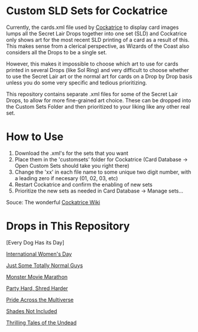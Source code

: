 # Custom SLD Sets for Cockatrice
Currently, the cards.xml file used by [Cockatrice](https://github.com/Cockatrice/) to display card images lumps all the Secret Lair Drops together into one set (SLD) and Cockatrice only shows art for the most recent SLD printing of a card as a result of this. This makes sense from a clerical perspective, as Wizards of the Coast also considers all the Drops to be a single set.

However, this makes it impossible to choose which art to use for cards printed in several Drops (like Sol Ring) and very difficult to choose whether to use the Secret Lair art or the normal art for cards on a Drop by Drop basis unless you do some very specific and tedious prioritizing.

This repository contains separate .xml files for some of the Secret Lair Drops, to allow for more fine-grained art choice. These can be dropped into the Custom Sets Folder and then prioritized to your liking like any other real set. 

# How to Use
1) Download the .xml's for the sets that you want
2) Place them in the 'customsets' folder for Cockatrice (Card Database -> Open Custom Sets should take you right there)
3) Change the 'xx' in each file name to some unique two digit number, with a leading zero if necesary (01, 02, 03, etc)
4) Restart Cockatrice and confirm the enabling of new sets
5) Prioritize the new sets as needed in Card Database -> Manage sets...

Souce: The wonderful [Cockatrice Wiki](https://github.com/Cockatrice/Cockatrice/wiki/Custom-Cards-&-Sets)

# Drops in This Repository
[Every Dog Has its Day]

[International Women's Day](https://scryfall.com/search?order=set&q=set%3Asld+%28cn%3E%3D51+cn%3C%3D55%29&unique=prints)

[Just Some Totally Normal Guys](https://scryfall.com/search?order=set&q=set%3Asld+%28cn%3E%3D1075+cn%3C%3D1078%29&unique=prints)

[Monster Movie Marathon](https://scryfall.com/search?order=set&q=set%3Asld+%28cn%3E%3D321+cn%3C%3D324%29&unique=prints)

[Party Hard, Shred Harder](https://scryfall.com/search?order=set&q=set%3Asld+%28cn%3E%3D138+cn%3C%3D142%29&unique=prints)

[Pride Across the Multiverse](https://scryfall.com/search?order=set&q=set%3Asld+%28%28cn%3E%3D1005+cn%3C%3D1011%29+or+cn%3A702%29&unique=prints)

[Shades Not Included](https://scryfall.com/search?order=set&q=set%3Asld+%28cn%3E%3D415+cn%3C%3D419%29&unique=prints)

[Thrilling Tales of the Undead](https://scryfall.com/search?order=set&q=set%3Asld+%28cn%3E%3D231+cn%3C%3D233%29&unique=prints)
